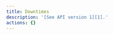 ```yaml
---
title: Downtimes
description: '[See API version 1][1].'
actions: {}
---
```

[1]: /api/v1/downtimes/
